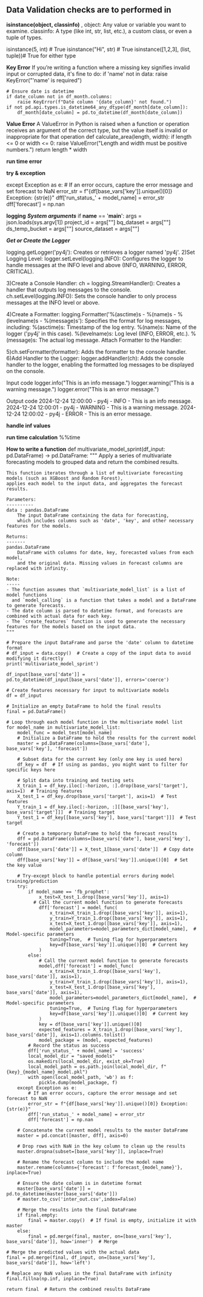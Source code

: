 ## Data Validation checks are to performed in 

**isinstance(object, classinfo)**
  ,
object: Any value or variable you want to examine.
classinfo: A type (like int, str, list, etc.), a custom class, or even a tuple of types.
  
isinstance(5, int)                # True
isinstance("Hi", str)             # True
isinstance([1,2,3], (list, tuple))# True for either type


**Key Error**
If you’re writing a function where a missing key signifies invalid input or corrupted data, it's fine to do:
if 'name' not in data:
    raise KeyError("'name' is required")

    # Ensure date is datetime
    if date_column not in df_month.columns:
        raise KeyError(f"Date column '{date_column}' not found.")
    if not pd.api.types.is_datetime64_any_dtype(df_month[date_column]):
        df_month[date_column] = pd.to_datetime(df_month[date_column])

  **Value Error**
A ValueError in Python is raised when a function or operation receives an argument of the correct type, but the value itself is invalid or inappropriate for that operation
def calculate_area(length, width):
    if length <= 0 or width <= 0:
        raise ValueError("Length and width must be positive numbers.")
    return length * width

**run time error**


**try & exception**

except Exception as e:
    # If an error occurs, capture the error message and set forecast to NaN
    error_str = f"{df[base_vars['key']].unique()[0]} Exception: {str(e)}"
    dff['run_status_' + model_name] = error_str
    dff['forecast'] = np.nan

**logging**
***System arguments***
if __name__ == '__main__':
    args = json.loads(sys.argv[1]) 
    project_id = args[""] 
    bq_dataset = args[""] 
    ds_temp_bucket = args[""]
    source_dataset = args[""]


***Get or Create the Logger***

logging.getLogger('py4j'): Creates or retrieves a logger named 'py4j'.
2)Set Logging Level:
  logger.setLevel(logging.INFO): Configures the logger to handle messages at the INFO level and above (INFO, WARNING, ERROR, CRITICAL).

3)Create a Console Handler:
  ch = logging.StreamHandler(): Creates a handler that outputs log messages to the console.
  ch.setLevel(logging.INFO): Sets the console handler to only process messages at the INFO level or above.

4)Create a Formatter:
  logging.Formatter('%(asctime)s - %(name)s - %(levelname)s - %(message)s'): Specifies the format for log messages, including:
  %(asctime)s: Timestamp of the log entry.
  %(name)s: Name of the logger ('py4j' in this case).
  %(levelname)s: Log level (INFO, ERROR, etc.).
  %(message)s: The actual log message.
  Attach Formatter to the Handler:

5)ch.setFormatter(formatter): Adds the formatter to the console handler.
6)Add Handler to the Logger:
  logger.addHandler(ch): Adds the console handler to the logger, enabling the formatted log messages to be displayed on the console.

Input code
  logger.info("This is an info message.")
  logger.warning("This is a warning message.")
  logger.error("This is an error message.")


Output code
2024-12-24 12:00:00 - py4j - INFO - This is an info message.
2024-12-24 12:00:01 - py4j - WARNING - This is a warning message.
2024-12-24 12:00:02 - py4j - ERROR - This is an error message.

**handle inf values**

**run time calculation**
%%time



**How to write a function**
def multivariate_model_sprint(df_input: pd.DataFrame) -> pd.DataFrame:
    """
    Apply a series of multivariate forecasting models to grouped data and return the combined results.

    This function iterates through a list of multivariate forecasting models (such as XGBoost and Random Forest), 
    applies each model to the input data, and aggregates the forecast results.

    Parameters:
    ----------
    data : pandas.DataFrame
        The input DataFrame containing the data for forecasting, 
        which includes columns such as 'date', 'key', and other necessary features for the models.

    Returns:
    -------
    pandas.DataFrame
        DataFrame with columns for date, key, forecasted values from each model, 
        and the original data. Missing values in forecast columns are replaced with infinity.

    Note:
    -----
    - The function assumes that `multivariate_model_list` is a list of model functions 
      and `model_calling` is a function that takes a model and a DataFrame to generate forecasts.
    - The date column is parsed to datetime format, and forecasts are combined with actual data for each key.
    - The `create_features` function is used to generate the necessary features for the models based on the input data.
    """

    # Prepare the input DataFrame and parse the 'date' column to datetime format
    # df_input = data.copy()  # Create a copy of the input data to avoid modifying it directly
    print('multivariate_model_sprint')
    
    df_input[base_vars['date']] = pd.to_datetime(df_input[base_vars['date']], errors='coerce')

    # Create features necessary for input to multivariate models
    df = df_input

    # Initialize an empty DataFrame to hold the final results
    final = pd.DataFrame()

    # Loop through each model function in the multivariate model list
    for model_name in multivariate_model_list:
        model_func = model_test[model_name]
        # Initialize a DataFrame to hold the results for the current model
        master = pd.DataFrame(columns=[base_vars['date'], base_vars['key'], 'forecast'])

        # Subset data for the current key (only one key is used here)
        df_key = df  # If using as pandas, you might want to filter for specific keys here

        # Split data into training and testing sets
        X_train_1 = df_key.iloc[:-horizon, :].drop(base_vars['target'], axis=1)  # Training features
        X_test_1 = df_key.drop(base_vars['target'], axis=1)  # Test features
        Y_train_1 = df_key.iloc[:-horizon, :][[base_vars['key'], base_vars['target']]]  # Training target
        Y_test_1 = df_key[[base_vars['key'], base_vars['target']]]  # Test target

        # Create a temporary DataFrame to hold the forecast results
        dff = pd.DataFrame(columns=[base_vars['date'], base_vars['key'], 'forecast'])
        dff[base_vars['date']] = X_test_1[base_vars['date']]  # Copy date column
        dff[base_vars['key']] = df[base_vars['key']].unique()[0]  # Set the key value

        # Try-except block to handle potential errors during model training/prediction
        try:
            if model_name == 'fb_prophet':
                x_test=X_test_1.drop([base_vars['key']], axis=1)
              # Call the current model function to generate forecasts
                dff['forecast'] = model_func(
                    x_train=X_train_1.drop([base_vars['key']], axis=1),
                    y_train=Y_train_1.drop([base_vars['key']], axis=1),
                    x_test=X_test_1.drop([base_vars['key']], axis=1),
                    model_parameters=model_parameters_dict[model_name],  # Model-specific parameters
                    tuning=True,  # Tuning flag for hyperparameters
                    key=df[base_vars['key']].unique()[0]  # Current key
                )
            else:
                # Call the current model function to generate forecasts
                model,dff['forecast'] = model_func(
                    x_train=X_train_1.drop([base_vars['key'], base_vars['date']], axis=1),
                    y_train=Y_train_1.drop([base_vars['key']], axis=1),
                    x_test=X_test_1.drop([base_vars['key'], base_vars['date']], axis=1),
                    model_parameters=model_parameters_dict[model_name],  # Model-specific parameters
                    tuning=True,  # Tuning flag for hyperparameters
                    key=df[base_vars['key']].unique()[0]  # Current key
                )
                key = df[base_vars['key']].unique()[0]
                expected_features = X_train_1.drop([base_vars['key'], base_vars['date']], axis=1).columns.tolist()
                model_package = (model, expected_features)
            # Record the status as success
            dff['run_status_' + model_name] = 'success'
            local_model_dir = "saved_models"
            os.makedirs(local_model_dir, exist_ok=True)
            local_model_path = os.path.join(local_model_dir, f"{key}_{model_name}_model.pkl")
            with open(local_model_path, 'wb') as f:
                pickle.dump(model_package, f)
        except Exception as e:
            # If an error occurs, capture the error message and set forecast to NaN
            error_str = f"{df[base_vars['key']].unique()[0]} Exception: {str(e)}"
            dff['run_status_' + model_name] = error_str
            dff['forecast'] = np.nan

        # Concatenate the current model results to the master DataFrame
        master = pd.concat([master, dff], axis=0)

        # Drop rows with NaN in the key column to clean up the results
        master.dropna(subset=[base_vars['key']], inplace=True)

        # Rename the forecast column to include the model name
        master.rename(columns={'forecast': f'forecast_{model_name}'}, inplace=True)

        # Ensure the date column is in datetime format
        master[base_vars['date']] = pd.to_datetime(master[base_vars['date']])
        # master.to_csv('inter_out.csv',index=False)

        # Merge the results into the final DataFrame
        if final.empty:
            final = master.copy()  # If final is empty, initialize it with master
        else:
            final = pd.merge(final, master, on=[base_vars['key'], base_vars['date']], how='inner')  # Merge

    # Merge the predicted values with the actual data
    final = pd.merge(final, df_input, on=[base_vars['key'], base_vars['date']], how='left')

    # Replace any NaN values in the final DataFrame with infinity
    final.fillna(np.inf, inplace=True)

    return final  # Return the combined results DataFrame
  

